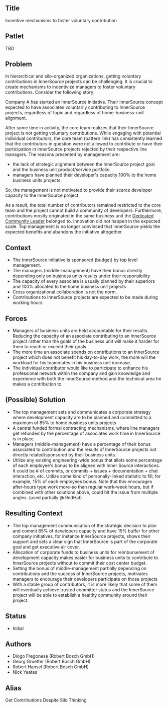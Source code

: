 ## Title

Incentive mechanisms to foster voluntary contribution

## Patlet

TBD

## Problem

In hierarchical and silo-organized organizations, getting voluntary contributions in InnerSource
projects can be challenging. It is crucial to create mechanisms to incentivize managers to foster
voluntary contributions. Consider the following story:

Company A has started an InnerSource initiative. Their InnerSource concept expected to have
associates voluntarily contributing to InnerSource projects, regardless of topic and regardless of
home-business-unit alignment.

After some time in activity, the core team realizes that their InnerSource project is not getting
voluntary contributions. While engaging with potential individual contributors, the
core team (pattern link) has consistently learned that the contributors in question were
not allowed to contribute or have their participation in InnerSource projects rejected by
their respective line managers. The reasons presented by management are:

- the lack of strategic alignment between the InnerSource project goal and the business unit product/service portfolio,
- managers have planned their developer's capacity 100% to the home business units projects.

So, the management is not motivated to provide their scarce developer capacity to the
InnerSource project.

As a result, the total number of contributors remained restricted to the core team and the
project cannot build a community of developers. Furthermore, contributions mostly originated
in the same business unit the [Dedicated Community Leader](../2-structured/dedicated-community-leader.md) 
belonged to. Innovation did not happen in the expected scale. Top management is no longer
convinced that InnerSource yields the expected benefits and abandons the initiative altogether.

## Context

- The InnerSource initiative is sponsored (budget) by top level management.
- The managers (middle-management) have their bonus directly depending
only on business units results under their responsibility
- The capacity of every associate is usually planned by their superiors
and 100% allocated to the home business unit projects
- Cross organizational collaboration is not the norm.
- Contributions to InnerSource projects are expected to be made during working
  hours.

## Forces

- Managers of business units are held accountable for their results. Reducing
  the capacity of an associate contributing to an InnerSource project rather
  than the goals of the business unit will make it harder for them to reach or
  exceed their goals.
- The more time an associate spends on contributions to an InnerSource project
  which does not benefit his day-to-day work, the more will the workload for
  his teammates in his business unit increase.
- The individual contributor would like to participate to enhance his
  professional network within the company and gain knowledge and experience
  with both the InnerSource method and the technical area he makes a
  contribution to.

## (Possible) Solution

- The top management sets and communicates a corporate strategy where development
  capacity are to be planned and committed to a maximum of 85% to home business units projects
- A central funded formal contracting mechanisms, where line managers get
  refunded by the percentage of associates work time in InnerSource is in place.
- Managers (middle-management) have a percentage of their bonus associated to
  contribution and the results of InnerSource projects not directly related/sponsored
  by their business units.
- Utilize any existing engineering-wide bonus that allots some percentage of each employee's
  bonus to be aligned with Inner Source interactions. It could be # of commits, or commits +
  issues + documentation + chat interaction, etc. Utilize some kind of personally-linked
  statistic to fill, for example, 15% of each employees bonus. Note that this encourages
  after-hours type work more-so than regular work-week hours, but if combined with other
  solutions above, could hit the issue from multiple angles. (used partially @ RedHat)

## Resulting Context

- The top management communication of the strategic decision to plan and commit
  85% of developers capacity and have 15% buffer for other company initiatives,
  for instance InnerSource projects, shows their support and sets a clear sign
  that InnerSource is part of the corporate goal and get executive air cover.
- Allocation of corporate funds to business units for reimbursement of
  development capacity makes easier for business units to contribute to InnerSource
  projects without to commit their cost center budget.
- Setting the bonus of middle-management partially depending on contributions and the success
  of InnerSource projects, motivates managers to encourage their developers participate on those
  projects
- With a stable group of contributors, it is more likely that some of them will
  eventually achieve trusted committer status and the InnerSource project will be able
  to establish a healthy community around their project.

## Status

* Initial

## Authors

* Diogo Fregonese (Robert Bosch GmbH)
* Georg Gruetter (Robert Bosch GmbH)
* Robert Hansel (Robert Bosch GmbH)
* Nick Yeates

## Alias

Get Contributions Despite Silo Thinking
